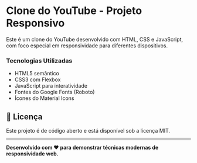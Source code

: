 # Clone do YouTube - Projeto Responsivo

Este é um clone do YouTube desenvolvido com HTML, CSS e JavaScript, com foco especial em responsividade para diferentes dispositivos.

### Tecnologias Utilizadas
- HTML5 semântico
- CSS3 com Flexbox
- JavaScript para interatividade
- Fontes do Google Fonts (Roboto)
- Ícones do Material Icons

## 📄 Licença

Este projeto é de código aberto e está disponível sob a licença MIT.

---

**Desenvolvido com ❤️ para demonstrar técnicas modernas de responsividade web.**
